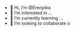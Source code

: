 - 👋 Hi, I’m @Erenpika
- 👀 I’m interested in ...
- 🌱 I’m currently learning ...
- 💞️ I’m looking to collaborate o

<!---ffff
